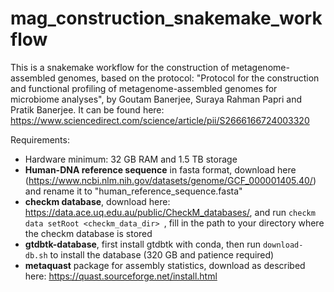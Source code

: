 # mag_construction_snakemake_workflow
This is a snakemake workflow for the construction of metagenome-assembled genomes, based on the protocol: "Protocol for the construction and functional profiling of metagenome-assembled genomes for microbiome analyses", by Goutam Banerjee, Suraya Rahman Papri and Pratik Banerjee. It can be found here: https://www.sciencedirect.com/science/article/pii/S2666166724003320

Requirements:
- Hardware minimum: 32 GB RAM and 1.5 TB storage
- **Human-DNA reference sequence** in fasta format, download here (https://www.ncbi.nlm.nih.gov/datasets/genome/GCF_000001405.40/) and rename it to "human_reference_sequence.fasta"
- **checkm database**, download here: https://data.ace.uq.edu.au/public/CheckM_databases/, and run
``checkm data setRoot <checkm_data_dir> ``, fill in the path to your directory where the checkm database is stored
- **gtdbtk-database**, first install gtdbtk with conda, then run ``download-db.sh`` to install the database (320 GB and patience required)
- **metaquast** package for assembly statistics, download as described here: https://quast.sourceforge.net/install.html

